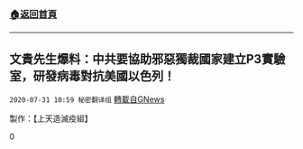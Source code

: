 ###  [:house:返回首頁](https://github.com/ourhimalayas/txt)
---

## 文貴先生爆料：中共要協助邪惡獨裁國家建立P3實驗室，研發病毒對抗美國以色列！
`2020-07-31 10:59 秘密翻译组` [轉載自GNews](https://gnews.org/zh-hant/281491/)

製作：【上天造滅疫組】

0
